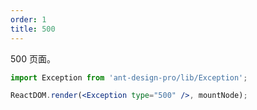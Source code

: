 ```yaml
---
order: 1
title: 500
---
```


500 页面。

```jsx
import Exception from 'ant-design-pro/lib/Exception';

ReactDOM.render(<Exception type="500" />, mountNode);
```
